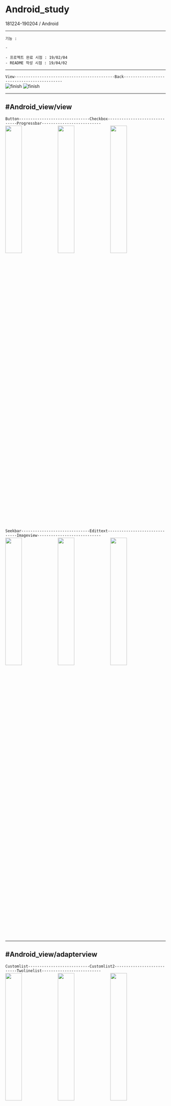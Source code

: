 # Android_study
181224-190204 / Android
___
`기능 : 
`   
~~~
- 
~~~

~~~
- 프로젝트 완료 시점 : 19/02/04
- README 작성 시점 : 19/04/02
~~~
___

`View--------------------------------------------Back-------------------------------------------`<br>
![finish](https://user-images.githubusercontent.com/38582562/50695280-964c8900-107f-11e9-96ee-1393c18b2bc7.png)
![finish](https://user-images.githubusercontent.com/38582562/52194542-b0080880-2897-11e9-99d8-eab87a66ad8b.gif)

___
#Android_view/view
-
`Button-------------------------------Checkbox------------------------------Progressbar--------------------------`<br>
<img src="https://user-images.githubusercontent.com/38582562/50535932-63435a80-0b92-11e9-9138-a416568c2266.gif" width="32%">
<img src="https://user-images.githubusercontent.com/38582562/50535933-63dbf100-0b92-11e9-8eba-068c3925389d.gif" width="32%">
<img src="https://user-images.githubusercontent.com/38582562/50535934-63dbf100-0b92-11e9-98d1-3bb6b1c787aa.gif" width="32%">

`Seekbar------------------------------Edittext------------------------------Imageview----------------------------`<br>
<img src="https://user-images.githubusercontent.com/38582562/50535935-63dbf100-0b92-11e9-83f4-ed4f144a55b4.gif" width="32%">
<img src="https://user-images.githubusercontent.com/38582562/50535936-64748780-0b92-11e9-91ae-206b0159a39b.gif" width="32%">
<img src="https://user-images.githubusercontent.com/38582562/50535937-64748780-0b92-11e9-8f66-4492923318d4.gif" width="32%">

___
#Android_view/adapterview
-
`Customlist---------------------------Customlist2---------------------------Twolinelist--------------------------`<br>
<img src="https://user-images.githubusercontent.com/38582562/50557673-cbc53f80-0d2a-11e9-898e-ee4f443fe084.gif" width="32%">
<img src="https://user-images.githubusercontent.com/38582562/50557674-cd8f0300-0d2a-11e9-8a5a-c03d43e600b7.gif" width="32%">
<img src="https://user-images.githubusercontent.com/38582562/50557675-cd8f0300-0d2a-11e9-85de-dd89e318e6a4.gif" width="32%">

`Customadapter------------------------Spinner-------------------------------Viewpager----------------------------`<br>
<img src="https://user-images.githubusercontent.com/38582562/50557677-cd8f0300-0d2a-11e9-9292-b90be080336e.gif" width="32%">
<img src="https://user-images.githubusercontent.com/38582562/50557678-ce279980-0d2a-11e9-8f12-c0b6ad8f14cc.gif" width="32%">
<img src="https://user-images.githubusercontent.com/38582562/50557679-ce279980-0d2a-11e9-91e0-06a90747621e.gif" width="32%">

___
#Android_view/menu
-
`Optionmenu------------------Contextmenu-----------------Popupmenu--------------------Actionbar-------------------`<br>
<img src="https://user-images.githubusercontent.com/38582562/50581427-f59e7380-0e9c-11e9-8489-9f36b413d113.gif" width="24%">
<img src="https://user-images.githubusercontent.com/38582562/50581428-f6370a00-0e9c-11e9-8836-0146b468d644.gif" width="24%">
<img src="https://user-images.githubusercontent.com/38582562/50581430-f6cfa080-0e9c-11e9-8421-1aa44c104cd9.gif" width="24%">
<img src="https://user-images.githubusercontent.com/38582562/50581431-f6cfa080-0e9c-11e9-8d2e-f5d98bcbf4dc.gif" width="24%">

___
#Android_view/messaging
-
`Toast--------------------------------Dialog--------------------------------Notification-------------------------`<br>
<img src="https://user-images.githubusercontent.com/38582562/50695286-9a78a680-107f-11e9-89cc-067aa7c3d21e.gif" width="32%">
<img src="https://user-images.githubusercontent.com/38582562/50695287-9a78a680-107f-11e9-9237-0c31872f0127.gif" width="32%">
<img src="https://user-images.githubusercontent.com/38582562/50695288-9a78a680-107f-11e9-96d3-1226925d40c7.gif" width="32%">

`Pendingintent------------------------StyleNotification---------------------MessageNotification------------------`<br>
<img src="https://user-images.githubusercontent.com/38582562/50695289-9b113d00-107f-11e9-96b4-79f408547209.gif" width="32%">
<img src="https://user-images.githubusercontent.com/38582562/50695285-99e01000-107f-11e9-9329-3fa11b52e5ae.gif" width="32%">
<img src="https://user-images.githubusercontent.com/38582562/50695296-9cdb0080-107f-11e9-9500-74ce72b6958f.gif" width="32%">

___
#Android_back/permission and asynchronous
-
`Permission---------------------------Thread--------------------------------Handler_1----------------------------`<br>
<img src="https://user-images.githubusercontent.com/38582562/50869207-63dfba80-13f6-11e9-9659-0ef77baa3723.gif" width="32%">
<img src="https://user-images.githubusercontent.com/38582562/50869208-63dfba80-13f6-11e9-88f9-b2ae69ea4c0a.gif" width="32%">
<img src="https://user-images.githubusercontent.com/38582562/50869209-64785100-13f6-11e9-8a52-007f6f861d75.gif" width="32%">

`Handler_2----------------------------Asynctask-----------------------------RunOnUi------------------------------`<br>
<img src="https://user-images.githubusercontent.com/38582562/50869210-64785100-13f6-11e9-870c-c3dc8fc0074e.gif" width="32%">
<img src="https://user-images.githubusercontent.com/38582562/50869211-64785100-13f6-11e9-9769-0874a827bf7b.gif" width="32%">
<img src="https://user-images.githubusercontent.com/38582562/50869212-64785100-13f6-11e9-95cd-7b7f7527a352.gif" width="32%">

___
#Android_back/4 components of Android
-
`activity-----------------------------activity2------------------------------------------------------------------`<br>
<img src="https://user-images.githubusercontent.com/38582562/51359072-608cb300-1b09-11e9-8411-6cbf8fefbd51.gif" width="32%">
<img src="https://user-images.githubusercontent.com/38582562/51359067-5ec2ef80-1b09-11e9-8ccd-37af079bc6f5.gif" width="32%">

`Broadcast------------------------------------------------------------------IPC----------------------------------`<br>
<img src="https://user-images.githubusercontent.com/38582562/51359068-5f5b8600-1b09-11e9-8175-fa3f36cdca5a.gif" width="32%">
<img src="https://user-images.githubusercontent.com/38582562/51359069-5f5b8600-1b09-11e9-8d1e-f03a1742bbe5.gif" width="32%">
<img src="https://user-images.githubusercontent.com/38582562/51359070-5f5b8600-1b09-11e9-983a-a36ed61e8561.gif" width="32%">

___
#Android_view/fragment
-
`Fragment------------------Activitycontroller----------Listfragment-----------------Dialogfragment--------------`<br>
<img src="https://user-images.githubusercontent.com/38582562/51524487-80a5d480-1e71-11e9-82ae-328973224684.gif" width="24%">
<img src="https://user-images.githubusercontent.com/38582562/51524488-80a5d480-1e71-11e9-8fbf-85a314f61141.gif" width="24%">
<img src="https://user-images.githubusercontent.com/38582562/51524489-80a5d480-1e71-11e9-8bef-8b7c8fda2129.gif" width="24%">
<img src="https://user-images.githubusercontent.com/38582562/51524490-80a5d480-1e71-11e9-90be-a827d54eb0c1.gif" width="24%">

___
#Android_view/data management
-
`FileI/O------------------------------DB------------------------------------ContentProvider----------------------`<br>
<img src="https://user-images.githubusercontent.com/38582562/52061465-b2c1df80-25b1-11e9-862c-a43ce790863b.gif" width="32%">
<img src="https://user-images.githubusercontent.com/38582562/52061466-b2c1df80-25b1-11e9-8973-c1a862b472e3.gif" width="32%">
<img src="https://user-images.githubusercontent.com/38582562/52061467-b2c1df80-25b1-11e9-94cd-904dcf17db9e.gif" width="32%">

`XML----------------------------------Resolution----------------------------Screenrotation-----------------------`<br>
<img src="https://user-images.githubusercontent.com/38582562/52061462-b2294900-25b1-11e9-9f18-b791d81f4c41.gif" width="32%">
<img src="https://user-images.githubusercontent.com/38582562/52061474-b5243980-25b1-11e9-931b-eafc19176b8e.gif" width="32%">
<img src="https://user-images.githubusercontent.com/38582562/52061473-b5243980-25b1-11e9-836d-3ad084baaec8.gif" width="32%">

___
#Android_view/network
-
`Socket------------------------------------------------Http---------------------------------------------------`<br>
<img src="https://user-images.githubusercontent.com/38582562/52194544-b0a09f00-2897-11e9-9e93-15f4d84ae8bc.gif" width="47%">
<img src="https://user-images.githubusercontent.com/38582562/52194539-b0080880-2897-11e9-90bd-dfa8e41046cb.gif" width="47%">

`Xml---------------------------------------------------Json---------------------------------------------------`<br>
<img src="https://user-images.githubusercontent.com/38582562/52194540-b0080880-2897-11e9-8337-3c66fb1d6ef1.gif" width="47%">
<img src="https://user-images.githubusercontent.com/38582562/52194541-b0080880-2897-11e9-98d2-33cd16634e51.gif" width="47%">
